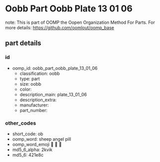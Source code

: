 # Oobb Part Oobb Plate 13 01 06  

note: This is part of OOMP the Oopen Organization Method For Parts. For more details: https://github.com/oomlout/oomp_base

##  part details





### id
* oomp_id: oobb_part_oobb_plate_13_01_06
  * classification: oobb
  * type: part
  * size: oobb
  * color: 
  * description_main: plate_13_01_06
  * description_extra: 
  * manufacturer: 
  * part_number: 

### other_codes
* short_code: ob
* oomp_word: sheep angel pill
* oomp_word_emoji :sheep: :angel: :pill:
* md5_6_alpha: 2kvik
* md5_6: 421e8c